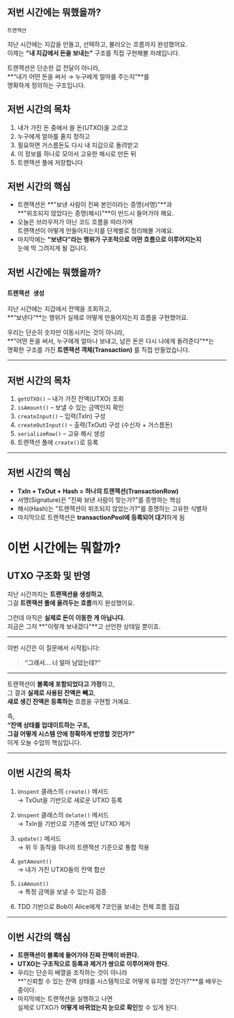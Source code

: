 ## 저번 시간에는 뭐했을까?

`트랜잭션`

지난 시간에는 지갑을 만들고, 선택하고, 불러오는 흐름까지 완성했어요.  
이제는 **“내 지갑에서 돈을 보내는”** 구조를 직접 구현해볼 차례입니다.

트랜잭션은 단순한 값 전달이 아니라,  
**“내가 어떤 돈을 써서 → 누구에게 얼마를 주는지”**를  
명확하게 정의하는 구조입니다.

## 저번 시간의 목차

1. 내가 가진 돈 중에서 쓸 돈(UTXO)을 고르고
2. 누구에게 얼마를 줄지 정하고
3. 필요하면 거스름돈도 다시 내 지갑으로 돌려받고
4. 이 정보를 하나로 모아서 고유한 해시로 만든 뒤
5. 트랜잭션 풀에 저장합니다

## 저번 시간의 핵심

- 트랜잭션은 **"보낸 사람이 진짜 본인이라는 증명(서명)"**과  
  **"위조되지 않았다는 증명(해시)"**이 반드시 들어가야 해요.
- 오늘은 브라우저가 아닌 코드 흐름을 따라가며  
  트랜잭션이 어떻게 만들어지는지를 단계별로 정리해볼 거예요.
- 마지막에는 **“보낸다”라는 행위가 구조적으로 어떤 흐름으로 이루어지는지**  
  눈에 딱 그려지게 될 겁니다.

## 저번 시간에는 뭐했을까?

### `트랜잭션 생성`

지난 시간에는 지갑에서 잔액을 조회하고,  
**“보낸다”**는 행위가 실제로 어떻게 만들어지는지 흐름을 구현했어요.

우리는 단순히 숫자만 이동시키는 것이 아니라,  
**"어떤 돈을 써서, 누구에게 얼마나 보내고, 남은 돈은 다시 나에게 돌려준다"**는  
명확한 구조를 가진 **트랜잭션 객체(Transaction)** 를 직접 만들었습니다.

---

## 저번 시간의 목차

1. `getUTXO()` – 내가 가진 잔액(UTXO) 조회
2. `isAmount()` – 보낼 수 있는 금액인지 확인
3. `createInput()` – 입력(TxIn) 구성
4. `createOutInput()` – 출력(TxOut) 구성 (수신자 + 거스름돈)
5. `serializeRow()` – 고유 해시 생성
6. 트랜잭션 풀에 `create()`로 등록

---

## 저번 시간의 핵심

- **TxIn + TxOut + Hash = 하나의 트랜잭션(TransactionRow)**
- 서명(Signature)은 "진짜 보낸 사람이 맞는가?"를 증명하는 핵심
- 해시(Hash)는 "트랜잭션이 위조되지 않았는가?"를 증명하는 고유한 식별자
- 마지막으로 트랜잭션은 **transactionPool에 등록되어 대기**하게 됨

# 이번 시간에는 뭐할까?

## UTXO 구조화 및 반영

지난 시간까지는 **트랜잭션을 생성하고**,  
그걸 **트랜잭션 풀에 올려두는 흐름**까지 완성했어요.

그런데 아직은 **실제로 돈이 이동한 게 아닙니다.**  
지금은 그저 **"이렇게 보내겠다"**고 선언한 상태일 뿐이죠.

---

이번 시간은 이 질문에서 시작됩니다:

> **“그래서… 너 얼마 남았는데?”**

---

트랜잭션이 **블록에 포함되었다고 가정**하고,  
그 결과 **실제로 사용된 잔액은 빼고**,  
**새로 생긴 잔액은 등록하는** 흐름을 구현할 거예요.

즉,  
**“잔액 상태를 업데이트하는 구조,  
그걸 어떻게 시스템 안에 정확하게 반영할 것인가?”**  
이게 오늘 수업의 핵심입니다.

---

## 이번 시간의 목차

1. `Unspent` 클래스의 `create()` 메서드  
   → TxOut을 기반으로 새로운 UTXO 등록

2. `Unspent` 클래스의 `delate()` 메서드  
   → TxIn을 기반으로 기존에 썼던 UTXO 제거

3. `update()` 메서드  
   → 위 두 동작을 하나의 트랜잭션 기준으로 통합 적용

4. `getAmount()`  
   → 내가 가진 UTXO들의 잔액 합산

5. `isAmount()`  
   → 특정 금액을 보낼 수 있는지 검증

6. TDD 기반으로 Bob이 Alice에게 7코인을 보내는 전체 흐름 점검

---

## 이번 시간의 핵심

- **트랜잭션이 블록에 들어가야 진짜 잔액이 바뀐다.**
- **UTXO는 구조적으로 등록과 제거가 쌍으로 이루어져야 한다.**
- 우리는 단순히 배열을 조작하는 것이 아니라  
  **"신뢰할 수 있는 잔액 상태를 시스템적으로 어떻게 유지할 것인가?"**를 배우는 중이다.
- 마지막에는 트랜잭션을 실행하고 나면  
  실제로 UTXO가 **어떻게 바뀌었는지 눈으로 확인**할 수 있게 된다.

